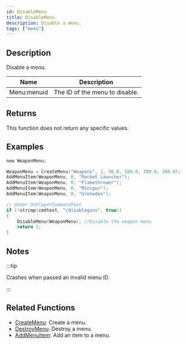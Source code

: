 ```yaml
---
id: DisableMenu
title: DisableMenu
description: Disable a menu.
tags: ["menu"]
---
```


## Description

Disable a menu.

| Name        | Description                    |
| ----------- | ------------------------------ |
| Menu:menuid | The ID of the menu to disable. |

## Returns

This function does not return any specific values.

## Examples

```c
new WeaponMenu;

WeaponMenu = CreateMenu("Weapons", 1, 50.0, 180.0, 200.0, 200.0);
AddMenuItem(WeaponMenu, 0, "Rocket Launcher");
AddMenuItem(WeaponMenu, 0, "Flamethrower");
AddMenuItem(WeaponMenu, 0, "Minigun");
AddMenuItem(WeaponMenu, 0, "Grenades");

// Under OnPlayerCommandText
if (!strcmp(cmdtext, "/disableguns", true))
{
    DisableMenu(WeaponMenu); //Disable the weapon menu
    return 1;
}
```

## Notes

:::tip

Crashes when passed an invalid menu ID.

:::

## Related Functions

- [CreateMenu](CreateMenu): Create a menu.
- [DestroyMenu](DestroyMenu): Destroy a menu.
- [AddMenuItem](AddMenuItem): Add an item to a menu.
